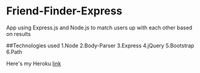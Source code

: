 # Friend-Finder-Express
App using Express.js and Node.js to match users up with each other based on results

##Technologies used
1.Node
2.Body-Parser
3.Express
4.jQuery
5.Bootstrap
6.Path

Here's my Heroku [link](https://pure-harbor-21760.herokuapp.com/)